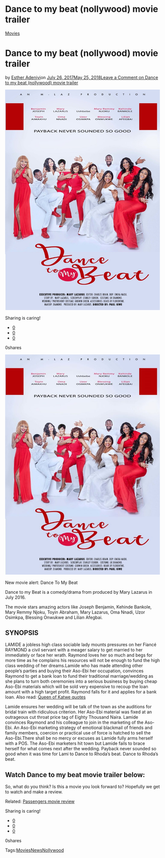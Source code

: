 # Dance to my beat (nollywood) movie trailer

[Movies](https://estheradeniyi.com/category/movies/)
# Dance to my beat (nollywood) movie trailer

by [Esther Adeniyi](https://estheradeniyi.com/author/esther-adeniyi/)on [July 26, 2017May 25, 2018](https://estheradeniyi.com/dance-to-my-beat-nollywood-movie-trailer/)[Leave a Comment on Dance to my beat (nollywood) movie trailer](https://estheradeniyi.com/dance-to-my-beat-nollywood-movie-trailer/#respond)

![](images\Dancetomybeat.jpg)

Sharing is caring!

- [0](https://www.facebook.com/sharer/sharer.php?u=https%3A%2F%2Festheradeniyi.com%2Fdance-to-my-beat-nollywood-movie-trailer%2F&amp;t=Dance%20to%20my%20beat%20%28nollywood%29%20movie%20trailer)
- [0](https://twitter.com/intent/tweet?text=Dance%20to%20my%20beat%20%28nollywood%29%20movie%20trailer&amp;url=https%3A%2F%2Festheradeniyi.com%2Fdance-to-my-beat-nollywood-movie-trailer%2F)
- [0](#)

0shares

[![Dance To My Beat movie poster](images\Dancetomybeat-724x1024.jpg)](images\Dancetomybeat-724x1024.jpg)

New movie alert: Dance To My Beat&#xA0;

Dance to my Beat&#xA0;is a comedy/drama from produced by Mary Lazarus in July 2016.

The movie stars amazing actors like Joseph Benjamin, Kehinde Bankole, Mary Remmy Njoku, Toyin Abraham, Mary Lazarus, Oma Nnadi, Uzor Osimkpa, Blessing Onwukwe and Lilian Afegbai.

## SYNOPSIS

LAMIDE a jobless high class sociable lady mounts pressures on her Fianc&#xE9; RAYMOND a civil servant with a meager salary to get married to her immediately or face her wrath. Raymond loves her so much and begs for more time as he complains his resources will not be enough to fund the high class wedding of her dreams.Lamide who has made attending other people&#x2019;s parties and buying their Aso-Ebi her occupation, convinces Raymond to get a bank loan to fund their traditional marriage/wedding as she plans to turn both ceremonies into a serious business by buying cheap Aso-Ebi materials which will be sold very expensive to recoup the loan amount with a high target profit. Raymond falls for it and applies for a bank loan.
Also read: [Queen of Katwe quotes](https://www.estheradeniyi.com/queen-of-katwe-my-top-7-favorite-life)

Lamide ensures her wedding will be talk of the town as she auditions for bridal train with ridiculous criterion. Her Aso-Ebi material was fixed at an outrageous cut throat price tag of Eighty Thousand Naira. Lamide convinces Raymond and his colleague to join in the marketing of the Aso-Ebi. An Aso-Ebi marketing strategy of emotional blackmail of friends and family members, coercion or practical use of force is hatched to sell the Aso-Ebi.There shall be no mercy or excuses as Lamide fully arms herself with a POS. The Aso-Ebi marketers hit town but Lamide fails to brace herself for what comes next after the wedding. Payback never sounded so good when it was time for Lami to Dance to Rhoda&#x2019;s beat.&#xA0;Dance to Rhoda&#x2019;s beat.
&#xA0;

## Watch Dance to my beat movie trailer below:

So, what do you think? Is this a movie you look forward to? Hopefully we get to watch and make a review.

Related: [Passengers movie review](https://www.estheradeniyi.com/passengers-2016-movie-10-lessons-i)

Sharing is caring!

- [0](https://www.facebook.com/sharer/sharer.php?u=https%3A%2F%2Festheradeniyi.com%2Fdance-to-my-beat-nollywood-movie-trailer%2F&amp;t=Dance%20to%20my%20beat%20%28nollywood%29%20movie%20trailer)
- [0](https://twitter.com/intent/tweet?text=Dance%20to%20my%20beat%20%28nollywood%29%20movie%20trailer&amp;url=https%3A%2F%2Festheradeniyi.com%2Fdance-to-my-beat-nollywood-movie-trailer%2F)
- [0](#)

0shares

Tags:[Movies](https://estheradeniyi.com/tag/movies/)[News](https://estheradeniyi.com/tag/news/)[Nollywood](https://estheradeniyi.com/tag/nollywood/)